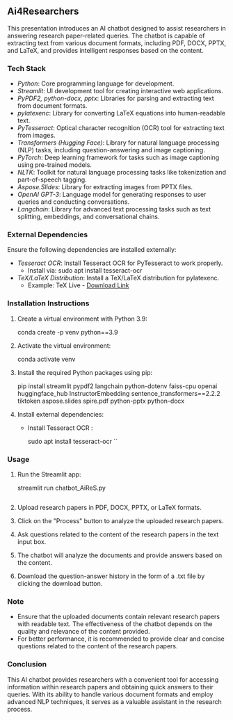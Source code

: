 ## Ai4Researchers


This presentation introduces an AI chatbot designed to assist researchers in answering research paper-related queries. The chatbot is capable of extracting text from various document formats, including PDF, DOCX, PPTX, and LaTeX, and provides intelligent responses based on the content.

### Tech Stack

- *Python*: Core programming language for development.
- *Streamlit*: UI development tool for creating interactive web applications.
- *PyPDF2, python-docx, pptx*: Libraries for parsing and extracting text from document formats.
- *pylatexenc*: Library for converting LaTeX equations into human-readable text.
- *PyTesseract*: Optical character recognition (OCR) tool for extracting text from images.
- *Transformers (Hugging Face)*: Library for natural language processing (NLP) tasks, including question-answering and image captioning.
- *PyTorch*: Deep learning framework for tasks such as image captioning using pre-trained models.
- *NLTK*: Toolkit for natural language processing tasks like tokenization and part-of-speech tagging.
- *Aspose.Slides*: Library for extracting images from PPTX files.
- *OpenAI GPT-3*: Language model for generating responses to user queries and conducting conversations.
- *Langchain*: Library for advanced text processing tasks such as text splitting, embeddings, and conversational chains.

### External Dependencies

Ensure the following dependencies are installed externally:

- *Tesseract OCR*: Install Tesseract OCR for PyTesseract to work properly.
    - Install via: sudo apt install tesseract-ocr
- *TeX/LaTeX Distribution*: Install a TeX/LaTeX distribution for pylatexenc.
    - Example: TeX Live - [Download Link](https://www.tug.org/texlive/)

### Installation Instructions

1. Create a virtual environment with Python 3.9:
    
    conda create -p venv python==3.9
    

2. Activate the virtual environment:
    
    conda activate venv
    

3. Install the required Python packages using pip:
    
    pip install streamlit pypdf2 langchain python-dotenv faiss-cpu openai huggingface_hub InstructorEmbedding sentence_transformers==2.2.2 tiktoken aspose.slides spire.pdf python-pptx python-docx
    

4. Install external dependencies:
    - Install Tesseract OCR :
        
        sudo apt install tesseract-ocr
        ``

### Usage

1. Run the Streamlit app:
    
    streamlit run chatbot_AiReS.py
    ```

2. Upload research papers in PDF, DOCX, PPTX, or LaTeX formats.
3. Click on the "Process" button to analyze the uploaded research papers.
4. Ask questions related to the content of the research papers in the text input box.
5. The chatbot will analyze the documents and provide answers based on the content.
6. Download the question-answer history in the form of a .txt file by clicking the download button.

### Note

- Ensure that the uploaded documents contain relevant research papers with readable text. The effectiveness of the chatbot depends on the quality and relevance of the content provided.
- For better performance, it is recommended to provide clear and concise questions related to the content of the research papers.

### Conclusion

This AI chatbot provides researchers with a convenient tool for accessing information within research papers and obtaining quick answers to their queries. With its ability to handle various document formats and employ advanced NLP techniques, it serves as a valuable assistant in the research process.